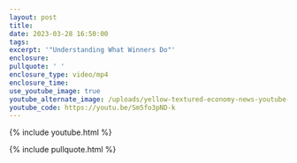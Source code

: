 ```yaml
---
layout: post
title:
date: 2023-03-28 16:50:00
tags:
excerpt: '"Understanding What Winners Do"'
enclosure:
pullquote: ' '
enclosure_type: video/mp4
enclosure_time:
use_youtube_image: true
youtube_alternate_image: /uploads/yellow-textured-economy-news-youtube-thumbnail.png
youtube_code: https://youtu.be/Sm5fo3pND-k
---
```

{% include youtube.html %}

{% include pullquote.html %}
